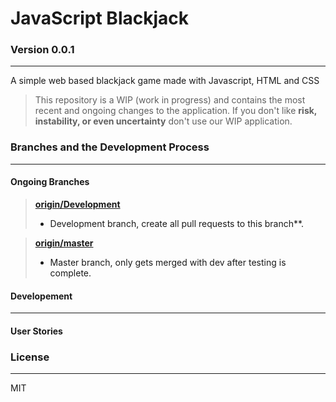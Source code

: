 # JavaScript Blackjack

### Version 0.0.1
------------------------------------------------------------------------
A simple web based blackjack game made with Javascript, HTML and CSS
> This repository is a WIP (work in progress) and contains the most recent and ongoing changes to the application. If you don't like **risk, instability, or even uncertainty** don't use our WIP application.



### Branches and the Development Process
------
#### Ongoing Branches

  ><a href="https://github.com/bkd705/blackjack/tree/Development">**origin/Development**<a/>
  >- Development branch, create all pull requests to this branch**.

  ><a href="https://github.com/bkd705/blackjack/tree/master">**origin/master**<a/>
  >- Master branch, only gets merged with dev after testing is complete.


#### Developement
------
#### User Stories


### License
----

MIT
